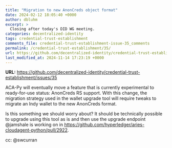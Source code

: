 ```yaml
---
title: "Migration to new AnonCreds object format"
date: 2024-02-12 18:05:40 +0000
author: dbluhm
excerpt: >
  Closing after today's DID WG meeting.
categories: decentralized-identity
tags: credential-trust-establishment
comments_file: credential-trust-establishment-issue-35_comments
permalink: /credential-trust-establishment/35/
url: https://github.com/decentralized-identity/credential-trust-establishment/issues/35
last_modified_at: 2024-11-14 17:23:19 +0000
---
```



**URL:** https://github.com/decentralized-identity/credential-trust-establishment/issues/35

ACA-Py will eventually move a feature that is currently experimental to ready-for-use status: AnonCreds RS support. With this change, the migration strategy used in the wallet upgrade tool will require tweaks to migrate an Indy wallet to the new AnonCreds format.

Is this something we should worry about? It should be technically possible to upgrade using this tool as is and then use the upgrade endpoint @jamshale is working on in https://github.com/hyperledger/aries-cloudagent-python/pull/2922.

cc: @swcurran 